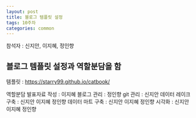 ```yaml
---
layout: post
title: 블로그 템플릿 설정
tags: 10주차
categories: common
---
```

참석자 : 신지안, 이지혜, 정인향

블로그 템플릿 설정과 역할분담을 함
---
템플릿 : https://starry99.github.io/catbook/

역할분담
발표자료 작성 : 이지혜
블로그 관리 : 정인향
git 관리 : 신지안
데이터 레이크 구축 : 신지안 이지혜 정인향
데이터 마트 구축 : 신지안 이지혜 정인향
시각화 : 신지안 이지혜 정인향
